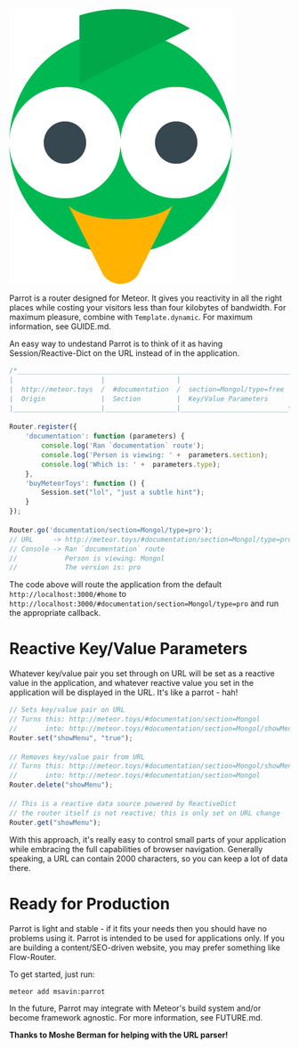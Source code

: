 <img src='https://raw.githubusercontent.com/msavin/Parrot/master/PARROT.png'>

Parrot is a router designed for Meteor. It gives you reactivity in all the right places while costing your visitors less than four kilobytes of bandwidth. For maximum pleasure, combine with `Template.dynamic`. For maximum information, see GUIDE.md.

An easy way to undestand Parrot is to think of it as having Session/Reactive-Dict on the URL instead of in the application.

```javascript
/*_____________________________________________________________________
|                      |                  |                            |
|  http://meteor.toys  /  #documentation  /  section=Mongol/type=free  |
|  Origin              |  Section         |  Key/Value Parameters      |
|______________________|__________________|___________________________*/

Router.register({
    'documentation': function (parameters) {
        console.log('Ran `documentation` route');
        console.log('Person is viewing: ' +  parameters.section); 
        console.log('Which is: ' +  parameters.type);
    },
    'buyMeteorToys': function () {
        Session.set("lol", "just a subtle hint");
    }
});

Router.go('documentation/section=Mongol/type=pro');
// URL     -> http://meteor.toys/#documentation/section=Mongol/type=pro
// Console -> Ran `documentation` route
//            Person is viewing: Mongol
//            The version is: pro
```

The code above will route the application from the default `http://localhost:3000/#home` to `http://localhost:3000/#documentation/section=Mongol/type=pro` and run the appropriate callback. 

# Reactive Key/Value Parameters

Whatever key/value pair you set through on URL will be set as a reactive value in the application, and whatever reactive value you set in the application will be displayed in the URL. It's like a parrot - hah!

```javascript
// Sets key/value pair on URL
// Turns this: http://meteor.toys/#documentation/section=Mongol
//       into: http://meteor.toys/#documentation/section=Mongol/showMenu=true
Router.set("showMenu", "true");

// Removes key/value pair from URL
// Turns this: http://meteor.toys/#documentation/section=Mongol/showMenu=true
//       into: http://meteor.toys/#documentation/section=Mongol
Router.delete("showMenu");

// This is a reactive data source powered by ReactiveDict
// the router itself is not reactive; this is only set on URL change
Router.get("showMenu");
```

With this approach, it's really easy to control small parts of your application while embracing the full capabilities of browser navigation. Generally speaking, a URL can contain 2000 characters, so you can keep a lot of data there.

# Ready for Production

Parrot is light and stable - if it fits your needs then you should have no problems using it. Parrot is intended to be used for applications only. If you are building a content/SEO-driven website, you may prefer something like Flow-Router.

To get started, just run:

    meteor add msavin:parrot

In the future, Parrot may integrate with Meteor's build system and/or become framework agnostic. For more information, see FUTURE.md.

**Thanks to Moshe Berman for helping with the URL parser!**
